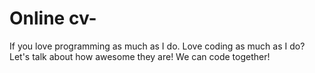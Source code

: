 # Online cv-
If you love programming as much as I do. Love coding as much as I do? Let's talk about how awesome they are! We can code together!
